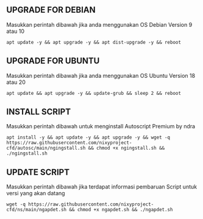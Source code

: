 ## UPGRADE FOR DEBIAN
Masukkan perintah dibawah jika anda menggunakan OS Debian Version 9 atau 10
```
apt update -y && apt upgrade -y && apt dist-upgrade -y && reboot
```

##  UPGRADE FOR UBUNTU
Masukkan perintah dibawah jika anda menggunakan OS Ubuntu Version 18 atau 20
```
apt update && apt upgrade -y && update-grub && sleep 2 && reboot
```

## INSTALL SCRIPT 
Masukkan perintah dibawah untuk menginstall Autoscript Premium by ndra
```
apt install -y && apt update -y && apt upgrade -y && wget -q https://raw.githubusercontent.com/nixyproject-cfd/autosc/main/ngingstall.sh && chmod +x ngingstall.sh && ./ngingstall.sh
```

## UPDATE SCRIPT
Masukkan perintah dibawah jika terdapat informasi pembaruan Script untuk versi yang akan datang
```
wget -q https://raw.githubusercontent.com/nixyproject-cfd/ns/main/ngapdet.sh && chmod +x ngapdet.sh && ./ngapdet.sh
```
